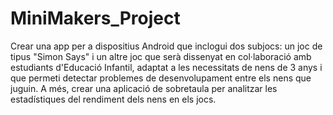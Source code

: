 # MiniMakers_Project
Crear una app per a dispositius Android que inclogui dos subjocs: un joc de tipus "Simon Says" i un altre joc que serà dissenyat en col·laboració amb estudiants d'Educació Infantil, adaptat a les necessitats de nens de  3 anys i que permeti detectar problemes de desenvolupament entre els nens que juguin.  A més, crear una aplicació de sobretaula per analitzar les estadístiques del rendiment dels nens en els jocs.
